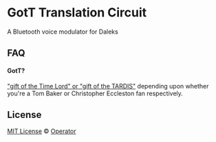 # GotT Translation Circuit 
A Bluetooth voice modulator for Daleks

## FAQ

#### GotT?

["gift of the Time Lord" or "gift of the TARDIS"](http://tardis.wikia.com/wiki/Translation_circuit) depending upon whether you're a Tom Baker or Christopher Eccleston fan respectively.

## License

[MIT License](LICENSE) © [Operator](https://github.com/EmbeddedDesign)